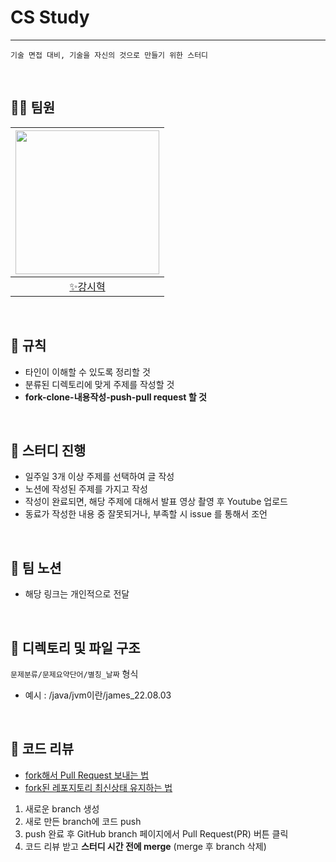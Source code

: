 # CS Study

---

`기술 면접 대비, 기술을 자신의 것으로 만들기 위한 스터디`

<br>

## 🙋‍♂️ 팀원
|[<img src="https://avatars.githubusercontent.com/u/79829085?v=4" width="230px;" alt=""/>](https://github.com/Si-Hyeak-KANG) |
|:---:|
|[✨강시혁](https://github.com/Si-Hyeak-KANG) |

<br>

## 📝 규칙
- 타인이 이해할 수 있도록 정리할 것
- 분류된 디렉토리에 맞게 주제를 작성할 것
- __fork-clone-내용작성-push-pull request 할 것__

<br>

## 🌷 스터디 진행
- 일주일 3개 이상 주제를 선택하여 글 작성
- 노션에 작성된 주제를 가지고 작성
- 작성이 완료되면, 해당 주제에 대해서 발표 영상 촬영 후 Youtube 업로드
- 동료가 작성한 내용 중 잘못되거나, 부족할 시 issue 를 통해서 조언

<br>

## 📙 팀 노션
- 해당 링크는 개인적으로 전달

<br>

## 🌱 디렉토리 및 파일 구조



`문제분류/문제요약단어/별칭_날짜` 형식
- 예시 : /java/jvm이란/james_22.08.03 



<br>

## 🥕 코드 리뷰
- [fork해서 Pull Request 보내는 법](https://wayhome25.github.io/git/2017/07/08/git-first-pull-request-story/)
- [fork된 레포지토리 최신상태 유지하는 법](https://jybaek.tistory.com/775)

1) 새로운 branch 생성
2) 새로 만든 branch에 코드 push
3) push 완료 후 GitHub branch 페이지에서 Pull Request(PR) 버튼 클릭
4) 코드 리뷰 받고 <b>스터디 시간 전에 merge</b> (merge 후 branch 삭제)